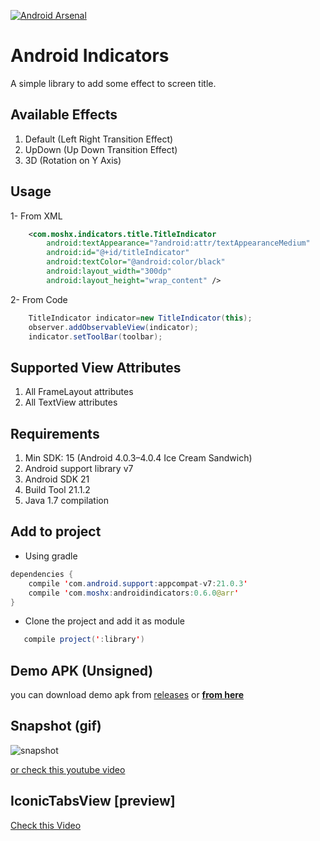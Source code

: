 [![Android Arsenal](https://img.shields.io/badge/Android%20Arsenal-Android%20Indicators-brightgreen.svg?style=flat)](https://android-arsenal.com/details/1/1401)

# Android Indicators

A simple library to add some effect to screen title.

## Available Effects
1. Default (Left Right Transition Effect)
2. UpDown (Up Down Transition Effect)
3. 3D (Rotation on Y Axis)

## Usage
1- From XML
```xml
    <com.moshx.indicators.title.TitleIndicator
        android:textAppearance="?android:attr/textAppearanceMedium"
        android:id="@+id/titleIndicator"
        android:textColor="@android:color/black"
        android:layout_width="300dp"
        android:layout_height="wrap_content" />
```
2- From Code
```java
    TitleIndicator indicator=new TitleIndicator(this);
    observer.addObservableView(indicator);
    indicator.setToolBar(toolbar);
```

## Supported View Attributes
1. All FrameLayout attributes
2. All TextView attributes

## Requirements 
1. Min SDK: 15 (Android 4.0.3–4.0.4 Ice Cream Sandwich)
2. Android support library v7
3. Android SDK 21
4. Build Tool 21.1.2
5. Java 1.7 compilation

## Add to project
* Using gradle
```java
dependencies {
    compile 'com.android.support:appcompat-v7:21.0.3'
    compile 'com.moshx:androidindicators:0.6.0@arr'
}
```

* Clone the project and add it as module
```java
   compile project(':library')
```


## Demo APK (Unsigned)
you can download demo apk from [releases](https://github.com/MoshDev/AndroidIndicators/releases) or [**from here**](https://github.com/MoshDev/AndroidIndicators/releases/download/demo/app-debug.apk)

## Snapshot (gif)
![snapshot](https://raw.githubusercontent.com/MoshDev/AndroidIndicators/master/snapshots/2015-01-12%2019_42_02.gif)

[or check this youtube video](http://www.youtube.com/watch?v=UR9ae9WRpBI)


## IconicTabsView [preview]
[Check this Video](http://www.youtube.com/watch?v=706a5B_ql3g)




